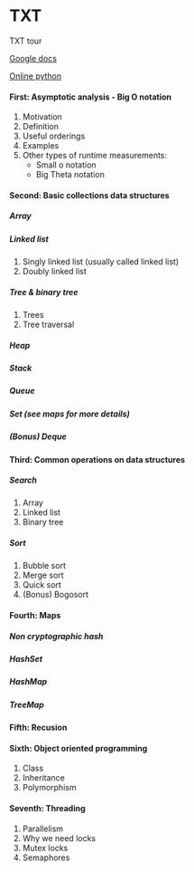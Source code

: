 # TXT
TXT tour

[Google docs](https://docs.google.com/document/d/15d_YYjJ6uQW6KhEzQNv3m9dsyX9OUUNqlJAHybkqJdM/edit)

[Online python](http://ideone.com/)

#### First: Asymptotic analysis - Big O notation
1. Motivation
2. Definition
3. Useful orderings
4. Examples
5. Other types of runtime measurements:
	* Small o notation
	* Big Theta notation

#### Second: Basic collections data structures
##### Array
##### Linked list
1. Singly linked list (usually called linked list)
2. Doubly linked list

##### Tree & binary tree
1. Trees
2. Tree traversal

##### Heap
##### Stack
##### Queue
##### Set (see maps for more details)
##### (Bonus) Deque

#### Third: Common operations on data structures
##### Search
1. Array
2. Linked list
3. Binary tree

##### Sort
1. Bubble sort
2. Merge sort
3. Quick sort
4. (Bonus) Bogosort

#### Fourth: Maps
##### Non cryptographic hash
##### HashSet
##### HashMap
##### TreeMap

#### Fifth: Recusion
#### Sixth: Object oriented programming
1. Class
2. Inheritance
3. Polymorphism

#### Seventh: Threading
1. Parallelism
2. Why we need locks
3. Mutex locks
4. Semaphores

